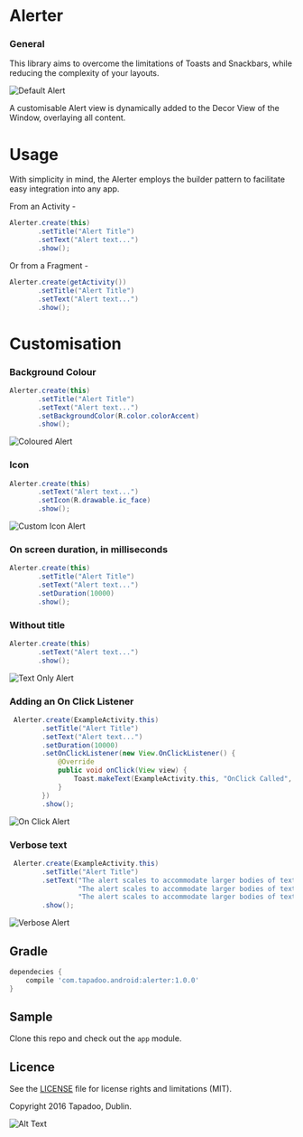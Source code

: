 # Alerter

### General

This library aims to overcome the limitations of Toasts and Snackbars, while reducing the
complexity of your layouts.

![Default Alert](./documentation/alert_default.gif)

A customisable Alert view is dynamically added to the Decor View of the Window, overlaying
all content.

# Usage

With simplicity in mind, the Alerter employs the builder pattern to facilitate easy integration
into any app.

From an Activity -

```java
Alerter.create(this)
       .setTitle("Alert Title")
       .setText("Alert text...")
       .show();
```

Or from a Fragment -

```java
Alerter.create(getActivity())
       .setTitle("Alert Title")
       .setText("Alert text...")
       .show();
```

# Customisation

### Background Colour

```java
Alerter.create(this)
       .setTitle("Alert Title")
       .setText("Alert text...")
       .setBackgroundColor(R.color.colorAccent)
       .show();
```

![Coloured Alert](./documentation/alert_coloured.gif)

### Icon

```java
Alerter.create(this)
       .setText("Alert text...")
       .setIcon(R.drawable.ic_face)
       .show();
```

![Custom Icon Alert](./documentation/alert_icon.gif)

### On screen duration, in milliseconds

```java
Alerter.create(this)
       .setTitle("Alert Title")
       .setText("Alert text...")
       .setDuration(10000)
       .show();
```

### Without title

```java
Alerter.create(this)
       .setText("Alert text...")
       .show();
```

![Text Only Alert](./documentation/alert_text_only.gif)

### Adding an On Click Listener

```java
 Alerter.create(ExampleActivity.this)
        .setTitle("Alert Title")
        .setText("Alert text...")
        .setDuration(10000)
        .setOnClickListener(new View.OnClickListener() {
            @Override
            public void onClick(View view) {
                Toast.makeText(ExampleActivity.this, "OnClick Called", Toast.LENGTH_LONG).show();
            }
        })
        .show();
```

![On Click Alert](./documentation/alert_on_click.gif)

### Verbose text

```java
 Alerter.create(ExampleActivity.this)
        .setTitle("Alert Title")
        .setText("The alert scales to accommodate larger bodies of text. " +
                 "The alert scales to accommodate larger bodies of text. " +
                 "The alert scales to accommodate larger bodies of text.")
        .show();
```

![Verbose Alert](./documentation/alert_verbose.gif)

## Gradle

```groovy
dependecies {
    compile 'com.tapadoo.android:alerter:1.0.0'
}
```

## Sample

Clone this repo and check out the `app` module.

## Licence

See the [LICENSE](LICENSE.md) file for license rights and limitations (MIT).

Copyright 2016 Tapadoo, Dublin.

![Alt Text](http://tapadoo.com/wp-content/themes/tapadoo/img/tapadoo-logo@2x.png)






